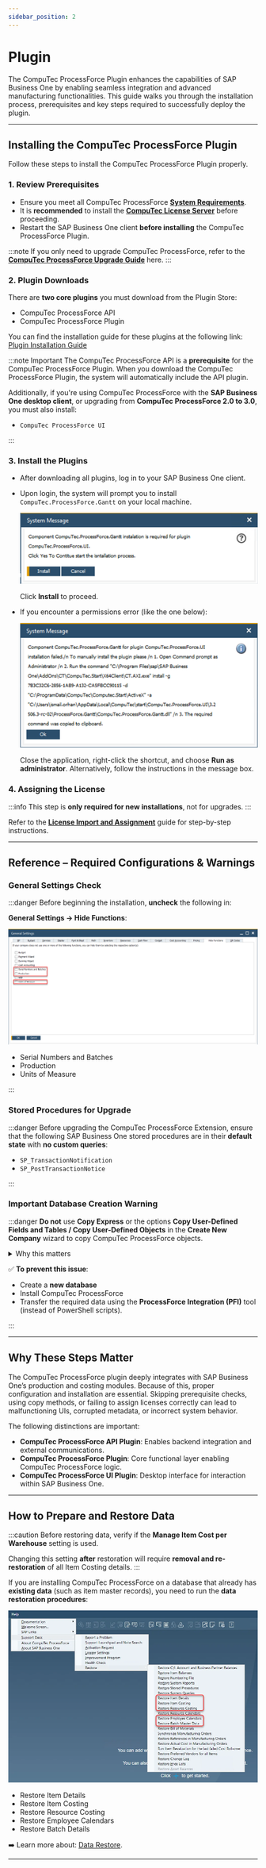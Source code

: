 ```yaml
---
sidebar_position: 2
---
```


# Plugin

The CompuTec ProcessForce Plugin enhances the capabilities of SAP Business One by enabling seamless integration and advanced manufacturing functionalities. This guide walks you through the installation process, prerequisites and key steps required to successfully deploy the plugin.

---

## Installing the CompuTec ProcessForce Plugin

Follow these steps to install the CompuTec ProcessForce Plugin properly.

### 1. Review Prerequisites

- Ensure you meet all CompuTec ProcessForce [**System Requirements**](../../system-requirements.md).
- It is **recommended** to install the [**CompuTec License Server**](./license-server) before proceeding.
- Restart the SAP Business One client **before installing** the CompuTec ProcessForce Plugin.

:::note
    If you only need to upgrade CompuTec ProcessForce, refer to the [**CompuTec ProcessForce Upgrade Guide**](../upgrade) here.
:::

### 2. Plugin Downloads

There are **two core plugins** you must download from the Plugin Store:

- CompuTec ProcessForce API
- CompuTec ProcessForce Plugin

You can find the installation guide for these plugins at the following link: [Plugin Installation Guide](https://learn.computec.one/docs/appengine/administrators-guide/configuration-and-administration/plugins/overview)

:::note Important
The CompuTec ProcessForce API is a **prerequisite** for the CompuTec ProcessForce Plugin. When you download the CompuTec ProcessForce Plugin, the system will automatically include the API plugin.

Additionally, if you're using CompuTec ProcessForce with the **SAP Business One desktop client**, or upgrading from **CompuTec ProcessForce 2.0 to 3.0**, you must also install:

- `CompuTec ProcessForce UI`

:::

### 3. Install the Plugins

- After downloading all plugins, log in to your SAP Business One client.
- Upon login, the system will prompt you to install `CompuTec.ProcessForce.Gantt` on your local machine.

    ![Installation Prompt](./media/extension/installation-prompt.png)

    Click **Install** to proceed.

- If you encounter a permissions error (like the one below):

    ![Error Message](./media/extension/error-message.png)

    Close the application, right-click the shortcut, and choose **Run as administrator**. Alternatively, follow the instructions in the message box.

### 4. Assigning the License

:::info
This step is **only required for new installations**, not for upgrades.
:::

Refer to the [**License Import and Assignment**](../../licensing/license-import-assignment.md) guide for step-by-step instructions.

---

## Reference – Required Configurations & Warnings

### General Settings Check

:::danger
Before beginning the installation, **uncheck** the following in:

**General Settings → Hide Functions**:

![Checkboxes](./media/extension/general-settings-unchecked.webp)

- Serial Numbers and Batches
- Production
- Units of Measure

:::

### Stored Procedures for Upgrade

:::danger
Before upgrading the CompuTec ProcessForce Extension, ensure that the following SAP Business One stored procedures are in their **default state** with **no custom queries**:

- `SP_TransactionNotification`
- `SP_PostTransactionNotice`

:::

### Important Database Creation Warning

:::danger
**Do not** use **Copy Express** or the options **Copy User-Defined Fields and Tables / Copy User-Defined Objects** in the **Create New Company** wizard to copy CompuTec ProcessForce objects.

<details>
<summary>Why this matters</summary>
Using these methods results in improper assignment of `EditType` fields in CompuTec ProcessForce structures - leaving them as `NULL`. This is due to a bug in SAP Business One that affects DateTime fields when new databases are created using copy methods.
</details>

✅ **To prevent this issue**:

- Create a **new database**
- Install CompuTec ProcessForce
- Transfer the required data using the **ProcessForce Integration (PFI)** tool (instead of PowerShell scripts).

:::

---

## Why These Steps Matter

The CompuTec ProcessForce plugin deeply integrates with SAP Business One’s production and costing modules. Because of this, proper configuration and installation are essential. Skipping prerequisite checks, using copy methods, or failing to assign licenses correctly can lead to malfunctioning UIs, corrupted metadata, or incorrect system behavior.

The following distinctions are important:

- **CompuTec ProcessForce API Plugin**: Enables backend integration and external communications.
- **CompuTec ProcessForce Plugin**: Core functional layer enabling CompuTec ProcessForce logic.
- **CompuTec ProcessForce UI Plugin**: Desktop interface for interaction within SAP Business One.

---

## How to Prepare and Restore Data

:::caution
Before restoring data, verify if the **Manage Item Cost per Warehouse** setting is used.

Changing this setting **after** restoration will require **removal and re-restoration** of all Item Costing details.
:::

If you are installing CompuTec ProcessForce on a database that already has **existing data** (such as item master records), you need to run the **data restoration procedures**:

![Restore](./media/extension/restore.webp)

- Restore Item Details
- Restore Item Costing
- Restore Resource Costing
- Restore Employee Calendars
- Restore Batch Details

➡️ Learn more about: [Data Restore](../../../user-guide/system-initialization/data-restore.md).

---
